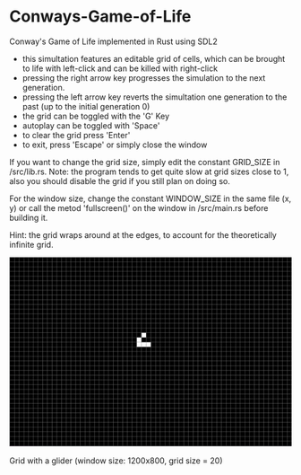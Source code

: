 # Conways-Game-of-Life
Conway's Game of Life implemented in Rust using SDL2

<div>
  <ul>
    <li>this simultation features an editable grid of cells, which can be brought to life with left-click and can be killed with right-click</li>
    <li>pressing the right arrow key progresses the simulation to the next generation.</li>
    <li>pressing the left arrow key reverts the simultation one generation to the past (up to the initial generation 0)</li>
    <li>the grid can be toggled with the 'G' Key</li>
    <li>autoplay can be toggled with 'Space'</li>
    <li>to clear the grid press 'Enter'</li>
    <li>to exit, press 'Escape' or simply close the window</li>
  </ul>
  <p>If you want to change the grid size, simply edit the constant GRID_SIZE in /src/lib.rs. Note: the program tends to get quite slow at grid sizes close to 1, also you should disable the grid if you still plan on doing so.</p>
  <p>For the window size, change the constant WINDOW_SIZE in the same file (x, y) or call the metod 'fullscreen()' on the window in /src/main.rs before building it.</p>
  <p>Hint: the grid wraps around at the edges, to account for the theoretically infinite grid.</p>

  ![game_demo](https://github.com/TAugustL/Conways-Game-of-Life/blob/main/game_demo.png)
  <p>Grid with a glider (window size: 1200x800, grid size = 20)</p>
  
</div>
